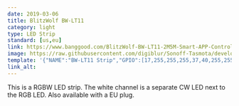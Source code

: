 ```yaml
---
date: 2019-03-06
title: BlitzWolf BW-LT11
category: light
type: LED Strip
standard: [us,eu]
link: https://www.banggood.com/BlitzWolf-BW-LT11-2M5M-Smart-APP-Control-RGBW-LED-Light-Strip-Kit-or-1M-Strip-Light-Extension-Plus-p-1390470.html
image: https://raw.githubusercontent.com/digiblur/Sonoff-Tasmota/development/jpgs/blitzwolf_led_strip.jpg
template: '{"NAME":"BW-LT11 Strip","GPIO":[17,255,255,255,37,40,255,255,38,255,39,255,255],"FLAG":0,"BASE":18}' 
link_alt: 
---
```



This is a RGBW LED strip. The white channel is a separate CW LED next to the RGB LED.  Also available with a EU plug.





